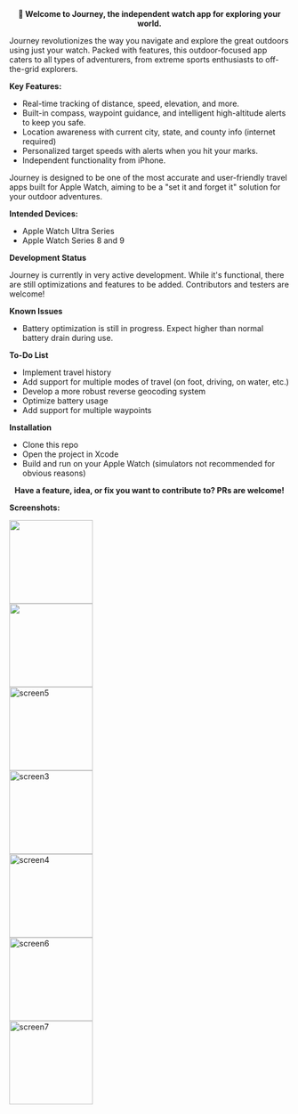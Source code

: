 <div align="center">
  <strong>👋 Welcome to Journey, the independent watch app for exploring your world.</strong>
</div>

<p></p>

<p>
Journey revolutionizes the way you navigate and explore the great outdoors using just your watch. Packed with features, this outdoor-focused app caters to all types of adventurers, from extreme sports enthusiasts to off-the-grid explorers.
</p>

**Key Features:**

- Real-time tracking of distance, speed, elevation, and more.
- Built-in compass, waypoint guidance, and intelligent high-altitude alerts to keep you safe.
- Location awareness with current city, state, and county info (internet required)
- Personalized target speeds with alerts when you hit your marks.
- Independent functionality from iPhone.

Journey is designed to be one of the most accurate and user-friendly travel apps built for Apple Watch, aiming to be a "set it and forget it" solution for your outdoor adventures.

**Intended Devices:**

- Apple Watch Ultra Series
- Apple Watch Series 8 and 9

**Development Status**

Journey is currently in very active development. While it's functional, there are still optimizations and features to be added. Contributors and testers are welcome!

**Known Issues**

- Battery optimization is still in progress. Expect higher than normal battery drain during use.

**To-Do List**

- Implement travel history
- Add support for multiple modes of travel (on foot, driving, on water, etc.)
- Develop a more robust reverse geocoding system
- Optimize battery usage
- Add support for multiple waypoints

**Installation**

- Clone this repo
- Open the project in Xcode
- Build and run on your Apple Watch (simulators not recommended for obvious reasons)

<div align="center">
  <strong>Have a feature, idea, or fix you want to contribute to? PRs are welcome!</strong>
</div>

**Screenshots:**
<p align="left">
  <img src="https://github.com/user-attachments/assets/af56d325-6034-4116-ba6b-34ad72001f8c" width="150">
  <br>
  <img src="https://github.com/user-attachments/assets/32eaf5b6-aac6-4053-b2fd-bfb1964c95ca" width="150">
  <br>
  <img src="https://github.com/user-attachments/assets/919e904a-e4cf-48b1-9e37-141a35303f47" alt="screen5" width="150">
  <br>
  <img src="https://github.com/user-attachments/assets/441a27c9-206c-4371-ad3d-f99ac64e8c0a" alt="screen3" width="150">
  <br>
  <img src="https://github.com/user-attachments/assets/55b3cd8d-bcc7-4339-9e82-9c34f0dfed36" alt="screen4" width="150">
  <br>
  <img src="https://github.com/user-attachments/assets/62bb322d-6f8f-4a4a-b05f-626dada6c736" alt="screen6" width="150">
  <br>
  <img src="https://github.com/user-attachments/assets/896e7662-0848-4ae0-85f1-1d8f7663f8df" alt="screen7" width="150">
  <br>
</p>
